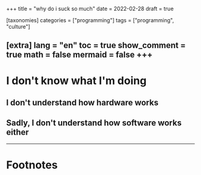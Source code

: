 +++
title = "why do i suck so much"
date = 2022-02-28
draft = true
 

[taxonomies]
categories = ["programming"]
tags = ["programming", "culture"]

[extra]
lang = "en"
toc = true
show_comment = true
math = false
mermaid = false
+++
---


<!-- more -->
# I don't know what I'm doing

## I don't understand how hardware works

## Sadly, I don't understand how software works either



---
# Footnotes

[^1]: *A practical Guide to Data oriented by Andrew Kelly* [practical-data-oriented-design](https://media.handmade-seattle.com/practical-data-oriented-design/)

[^2]: *USENIX ATC '21/OSDI '21 Joint Keynote Address-It's Time for Operating Systems to Rediscover Hardware*[linux-is-not-an-os](https://www.youtube.com/watch?v=36myc8wQhLo)

[^3]: *wtf is a cpu* [wtf-is-a-cpu-tontito](https://gamozolabs.github.io/metrology/2019/08/19/sushi_roll.html)

[^4]: *Infographics: Operation Costs in CPU Clock Cycles* [cpu-clock-cycles](http://ithare.com/infographics-operation-costs-in-cpu-clock-cycles/)

[^5]: *andrew talk*[andrew-talk](https://media.handmade-seattle.com/practical-data-oriented-design/)